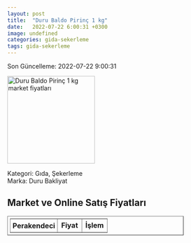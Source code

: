 ```yaml
---
layout: post
title:  "Duru Baldo Pirinç 1 kg"
date:   2022-07-22 6:00:31 +0300
image: undefined
categories: gida-sekerleme
tags: gida-sekerleme
---
```


Son Güncelleme: 2022-07-22 9:00:31

<img src="undefined" width="200" alt="Duru Baldo Pirinç 1 kg market fiyatları" />

Kategori: Gıda, Şekerleme
<br />
Marka: Duru Bakliyat

<h2>Market ve Online Satış Fiyatları</h2>

<table border="1" style="padding: 5px;width:80%;">
  <tr>
    <td style="padding: 5px;"><strong>Perakendeci</strong></td>
    <td><strong>Fiyat</strong></td>
    <td><strong>İşlem</strong></td>
  </tr>
  
</table>
